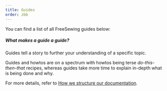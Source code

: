 ```yaml
---
title: Guides
order: zbb
---
```


You can find a list of all FreeSewing guides below:

<ReadMore recurse />

<Related>

##### What makes a guide a guide?

Guides tell a story to further your understanding of a specific topic.

Guides and howtos are on a spectrum with howtos being terse _do-this-then-that_ recipes, whereas
guides take more time to explain in-depth what is being done and why.

For more details, refer to [How we structure our documentation](/guides/docs).

</Related>
